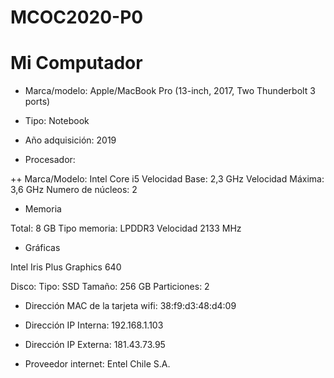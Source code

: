# MCOC2020-P0
# Mi Computador

+ Marca/modelo: Apple/MacBook Pro (13-inch, 2017, Two Thunderbolt 3 ports)

+ Tipo: Notebook

+ Año adquisición: 2019

+ Procesador:

++ Marca/Modelo: Intel Core i5
Velocidad Base: 2,3 GHz
Velocidad Máxima: 3,6 GHz
Numero de núcleos: 2

+ Memoria

Total: 8 GB
Tipo memoria: LPDDR3
Velocidad 2133 MHz

+ Gráficas

Intel Iris Plus Graphics 640

Disco:
Tipo: SSD
Tamaño: 256 GB
Particiones: 2

+ Dirección MAC de la tarjeta wifi: 38:f9:d3:48:d4:09

+ Dirección IP Interna: 192.168.1.103

+ Dirección IP Externa: 181.43.73.95
 
+ Proveedor internet: Entel Chile S.A.
